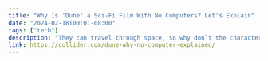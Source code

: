 ```yaml
---
title: "Why Is 'Dune' a Sci-Fi Film With No Computers? Let's Explain"
date: "2024-02-18T00:01-08:00"
tags: ["tech"]
description: "They can travel through space, so why don`t the characters in Dune use computers? "
link: https://collider.com/dune-why-no-computer-explained/
---
```

